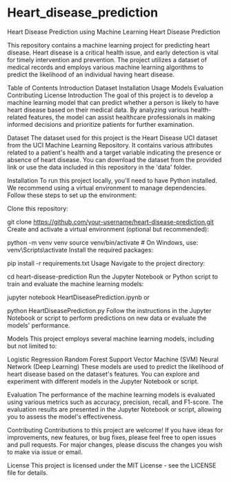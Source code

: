 # Heart_disease_prediction
Heart Disease Prediction using Machine Learning
Heart Disease Prediction

This repository contains a machine learning project for predicting heart disease. Heart disease is a critical health issue, and early detection is vital for timely intervention and prevention. The project utilizes a dataset of medical records and employs various machine learning algorithms to predict the likelihood of an individual having heart disease.

Table of Contents
Introduction
Dataset
Installation
Usage
Models
Evaluation
Contributing
License
Introduction
The goal of this project is to develop a machine learning model that can predict whether a person is likely to have heart disease based on their medical data. By analyzing various health-related features, the model can assist healthcare professionals in making informed decisions and prioritize patients for further examination.

Dataset
The dataset used for this project is the Heart Disease UCI dataset from the UCI Machine Learning Repository. It contains various attributes related to a patient's health and a target variable indicating the presence or absence of heart disease. You can download the dataset from the provided link or use the data included in this repository in the 'data' folder.

Installation
To run this project locally, you'll need to have Python installed. We recommend using a virtual environment to manage dependencies. Follow these steps to set up the environment:

Clone this repository:

git clone https://github.com/your-username/heart-disease-prediction.git
Create and activate a virtual environment (optional but recommended):

python -m venv venv
source venv/bin/activate  # On Windows, use: venv\Scripts\activate
Install the required packages:

pip install -r requirements.txt
Usage
Navigate to the project directory:

cd heart-disease-prediction
Run the Jupyter Notebook or Python script to train and evaluate the machine learning models:

jupyter notebook HeartDiseasePrediction.ipynb
or

python HeartDiseasePrediction.py
Follow the instructions in the Jupyter Notebook or script to perform predictions on new data or evaluate the models' performance.

Models
This project employs several machine learning models, including but not limited to:

Logistic Regression
Random Forest
Support Vector Machine (SVM)
Neural Network (Deep Learning)
These models are used to predict the likelihood of heart disease based on the dataset's features. You can explore and experiment with different models in the Jupyter Notebook or script.

Evaluation
The performance of the machine learning models is evaluated using various metrics such as accuracy, precision, recall, and F1-score. The evaluation results are presented in the Jupyter Notebook or script, allowing you to assess the model's effectiveness.

Contributing
Contributions to this project are welcome! If you have ideas for improvements, new features, or bug fixes, please feel free to open issues and pull requests. For major changes, please discuss the changes you wish to make via issue or email.

License
This project is licensed under the MIT License - see the LICENSE file for details.

